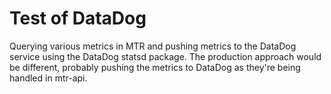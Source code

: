 # Test of DataDog

Querying various metrics in MTR and pushing metrics to the DataDog service
using the DataDog statsd package.  The production approach would be different, 
probably pushing the metrics to DataDog as they're being handled in mtr-api.